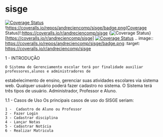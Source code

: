 sisge
=====

[![Coverage Status](https://coveralls.io/repos/andreciencomp/sisge/badge.png)](https://coveralls.io/r/andreciencomp/sisge)
!https://coveralls.io/repos/andreciencomp/sisge/badge.png(Coverage Status)!:https://coveralls.io/r/andreciencomp/sisge
{<img src="https://coveralls.io/repos/andreciencomp/sisge/badge.png" alt="Coverage Status" />}[https://coveralls.io/r/andreciencomp/sisge] 
<a href='https://coveralls.io/r/andreciencomp/sisge'><img src='https://coveralls.io/repos/andreciencomp/sisge/badge.png' alt='Coverage Status' /></a> 
.. image:: https://coveralls.io/repos/andreciencomp/sisge/badge.png :target: https://coveralls.io/r/andreciencomp/sisge 



1 - INTRODUÇÃO

	O Sistema de Gerenciamento escolar terá por finalidade auxiliar professores,alunos e administradores de 
estabelecimento de ensino, gerenciar suas atividades escolares via sistema web.
	Qualquer usuário poderá fazer cadastro no sistema. 
	O Sistema terá três tipos de usuário. Administrador, Professor e Aluno.


1.1 - Casos de Uso
    Os principais casos de uso do SISGE seriam:

	1 -  Cadastro de Aluno ou Professor
	2 - Fazer Login
	3 - Cadastrar disciplina
	4 - Lançar Notas 
	5 - Cadastrar Notícia
	6 - Realizar Matricula

